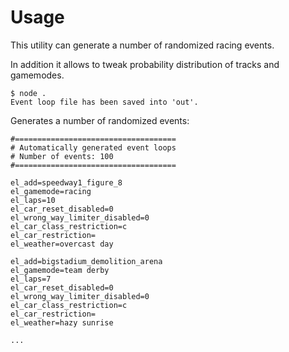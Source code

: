 # Usage

This utility can generate a number of randomized racing events.

In addition it allows to tweak probability distribution of tracks and gamemodes.

```
$ node .
Event loop file has been saved into 'out'.
```

Generates a number of randomized events:

```
#====================================
# Automatically generated event loops
# Number of events: 100
#====================================

el_add=speedway1_figure_8
el_gamemode=racing
el_laps=10
el_car_reset_disabled=0
el_wrong_way_limiter_disabled=0
el_car_class_restriction=c
el_car_restriction=
el_weather=overcast day

el_add=bigstadium_demolition_arena
el_gamemode=team derby
el_laps=7
el_car_reset_disabled=0
el_wrong_way_limiter_disabled=0
el_car_class_restriction=c
el_car_restriction=
el_weather=hazy sunrise

...
```
